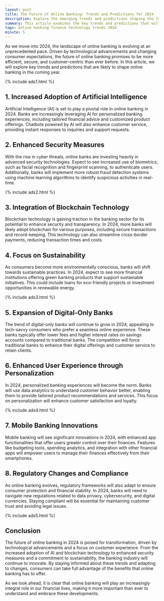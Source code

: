 ```yaml
---
layout: post
title: The Future of Online Banking: Trends and Predictions for 2024
description: Explore the emerging trends and predictions shaping the future of online banking in 2024, from AI advancements to enhanced security measures.
summary: This article examines the key trends and predictions that will define online banking in 2024, including technological innovations and customer experience improvements.
tags: online banking finance technology trends 2024
minute: 5
---
```


As we move into 2024, the landscape of online banking is evolving at an unprecedented pace. Driven by technological advancements and changing consumer expectations, the future of online banking promises to be more efficient, secure, and customer-centric than ever before. In this article, we will explore key trends and predictions that are likely to shape online banking in the coming year.

{% include ads1.html %}

## 1. Increased Adoption of Artificial Intelligence
Artificial Intelligence (AI) is set to play a pivotal role in online banking in 2024. Banks are increasingly leveraging AI for personalized banking experiences, including tailored financial advice and customized product offerings. Chatbots powered by AI will also enhance customer service, providing instant responses to inquiries and support requests.

## 2. Enhanced Security Measures
With the rise in cyber threats, online banks are investing heavily in advanced security technologies. Expect to see increased use of biometrics, such as facial recognition and fingerprint scanning, to authenticate users. Additionally, banks will implement more robust fraud detection systems using machine learning algorithms to identify suspicious activities in real-time.

{% include ads2.html %}

## 3. Integration of Blockchain Technology
Blockchain technology is gaining traction in the banking sector for its potential to enhance security and transparency. In 2024, more banks will likely adopt blockchain for various purposes, including secure transactions and record-keeping. This technology can also streamline cross-border payments, reducing transaction times and costs.

## 4. Focus on Sustainability
As consumers become more environmentally conscious, banks will shift towards sustainable practices. In 2024, expect to see more financial institutions offering green banking products that support sustainable initiatives. This could include loans for eco-friendly projects or investment opportunities in renewable energy.

{% include ads3.html %}

## 5. Expansion of Digital-Only Banks
The trend of digital-only banks will continue to grow in 2024, appealing to tech-savvy consumers who prefer a seamless online experience. These banks typically offer lower fees and higher interest rates on savings accounts compared to traditional banks. The competition will force traditional banks to enhance their digital offerings and customer service to retain clients.

## 6. Enhanced User Experience through Personalization
In 2024, personalized banking experiences will become the norm. Banks will use data analytics to understand customer behavior better, enabling them to provide tailored product recommendations and services. This focus on personalization will enhance customer satisfaction and loyalty.

{% include ads4.html %}

## 7. Mobile Banking Innovations
Mobile banking will see significant innovations in 2024, with enhanced app functionalities that offer users greater control over their finances. Features like budgeting tools, spending analytics, and integration with other financial apps will empower users to manage their finances effectively from their smartphones.

## 8. Regulatory Changes and Compliance
As online banking evolves, regulatory frameworks will also adapt to ensure consumer protection and financial stability. In 2024, banks will need to navigate new regulations related to data privacy, cybersecurity, and digital currencies. Staying compliant will be essential for maintaining customer trust and avoiding legal issues.

{% include ads5.html %}

## Conclusion
The future of online banking in 2024 is poised for transformation, driven by technological advancements and a focus on customer experience. From the increased adoption of AI and blockchain technology to enhanced security measures and a commitment to sustainability, the banking industry will continue to innovate. By staying informed about these trends and adapting to changes, consumers can take full advantage of the benefits that online banking has to offer.

As we look ahead, it is clear that online banking will play an increasingly integral role in our financial lives, making it more important than ever to understand and embrace these developments.

